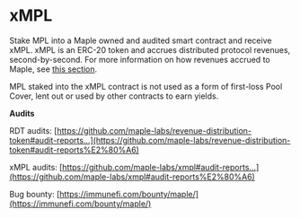 # xMPL

Stake MPL into a Maple owned and audited smart contract and receive xMPL. xMPL is an ERC-20 token and accrues distributed protocol revenues, second-by-second. For more information on how revenues accrued to Maple, see [this section](maple-token-holders/what-fees-are-shared-with-mpl-holders.md).

MPL staked into the xMPL contract is not used as a form of first-loss Pool Cover, lent out or used by other contracts to earn yields.

**Audits**

RDT audits: [https://github.com/maple-labs/revenue-distribution-token#audit-reports…](https://github.com/maple-labs/revenue-distribution-token#audit-reports%E2%80%A6)

xMPL audits: [https://github.com/maple-labs/xmpl#audit-reports…](https://github.com/maple-labs/xmpl#audit-reports%E2%80%A6)

Bug bounty: [https://immunefi.com/bounty/maple/](https://immunefi.com/bounty/maple/)
